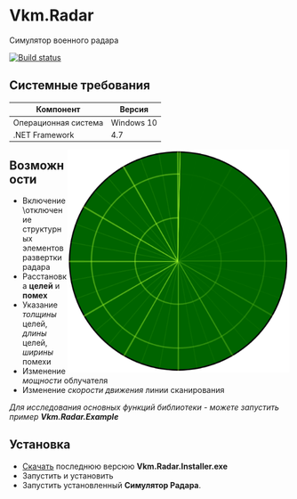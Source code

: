 # Vkm.Radar
Симулятор военного радара

[![Build status](https://danila-chervonny.visualstudio.com/Vkm.Radar/_apis/build/status/Vkm.Radar%20Build)](https://danila-chervonny.visualstudio.com/Vkm.Radar/_build/latest?definitionId=2)
## Системные требования
|Компонент               |Версия    |
|------------------------|----------|
|Операционная система    |Windows 10|
|.NET Framework          |4.7       |

<img align="right" width="400" height="400" src="https://github.com/PicOLinO/Vkm.Radar/blob/master/Images/Empty-Radar.png">

## Возможности
- Включение\отключение структурных элементов развертки радара
- Расстановка **целей** и **помех**
- Указание _толщины_ целей, _длины_ целей, _ширины_ помехи
- Изменение _мощности_ облучателя
- Изменение _скорости движения_ линии сканирования

_Для исследования основных функций библиотеки - можете запустить пример **Vkm.Radar.Example**_

## Установка
- [Скачать](https://github.com/PicOLinO/Vkm.Radar/releases/latest) последнюю версюю **Vkm.Radar.Installer.exe**
- Запустить и установить
- Запустить установленный **Симулятор Радара**.
